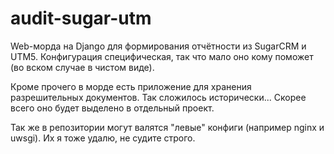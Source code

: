 # audit-sugar-utm
Web-морда на Django для формирования отчётности из SugarCRM и UTM5. Конфигурация специфическая, так что мало оно кому поможет (во вском случае в чистом виде).

Кроме прочего в морде есть приложение для хранения разрешительных документов. Так сложилось исторически... Скорее всего оно будет выделено в отдельный проект.

Так же в репозитории могут валятся "левые" конфиги (например nginx и uwsgi). Их я тоже удалю, не судите строго.

